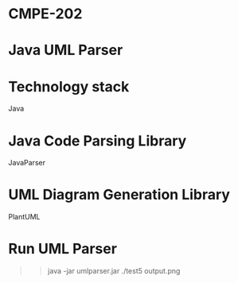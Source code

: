 # CMPE-202

# Java UML Parser

# Technology stack
Java

# Java Code Parsing Library
JavaParser

# UML Diagram Generation Library
PlantUML

# Run UML Parser
>> java -jar umlparser.jar ./test5 output.png

